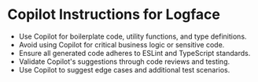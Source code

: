 # Copilot Instructions for Logface

- Use Copilot for boilerplate code, utility functions, and type definitions.
- Avoid using Copilot for critical business logic or sensitive code.
- Ensure all generated code adheres to ESLint and TypeScript standards.
- Validate Copilot's suggestions through code reviews and testing.
- Use Copilot to suggest edge cases and additional test scenarios.